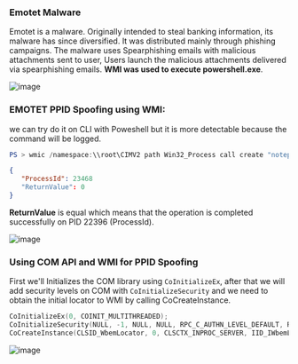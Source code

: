 ### Emotet Malware 

Emotet is a malware. Originally intended to steal banking information, its malware has since diversified. It was distributed mainly through phishing campaigns. The malware uses Spearphishing emails with malicious attachments sent to user, Users launch the malicious attachments delivered via spearphishing emails. **WMI was used to execute powershell.exe**.


![image](https://user-images.githubusercontent.com/75935486/153730523-892b9b98-2699-48c9-a919-5bc6d6824673.png)




### **EMOTET PPID Spoofing using WMI:**

we can try do it on CLI with Poweshell but it is more detectable because the command will be logged.

```powershell
PS > wmic /namespace:\\root\CIMV2 path Win32_Process call create "notepad.exe"
```
```json
{
   "ProcessId": 23468
   "ReturnValue": 0
}
```
**ReturnValue** is equal which means that the operation is completed successfully on PID 22396 (ProcessId).

![image](https://user-images.githubusercontent.com/75935486/153729571-33b13901-b82b-4307-95be-1ab6530fdeb0.png)



### **Using COM API and WMI for PPID Spoofing**

First we'll Initializes the COM library using `CoInitializeEx`, after that we will add security levels on COM with `CoInitializeSecurity` and we need to obtain the initial locator to WMI by calling CoCreateInstance.
```cpp
CoInitializeEx(0, COINIT_MULTITHREADED);
CoInitializeSecurity(NULL, -1, NULL, NULL, RPC_C_AUTHN_LEVEL_DEFAULT, RPC_C_IMP_LEVEL_IMPERSONATE, NULL, EOAC_NONE, NULL); // we can replace EOAC_NONE with 0 because EOAC_NONE is equal to 0.
CoCreateInstance(CLSID_WbemLocator, 0, CLSCTX_INPROC_SERVER, IID_IWbemLocator, (LPVOID *) &pLoc);
```


![image](https://user-images.githubusercontent.com/75935486/153729993-192b6fff-e24f-40fa-9756-0f1d2d14339c.png)

